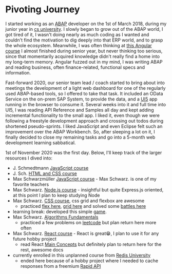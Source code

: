 # Pivoting Journey

I started working as an [ABAP](https://en.wikipedia.org/wiki/ABAP) developer on the 1st of March 2018, during my junior year in [cs university](https://cs.upt.ro/). I slowly began to grow out of the ABAP world, I got tired of it, I wasn't doing nearly as much coding as I wanted and couldn't find the motivation to dig deeply into that ERP world, and to grasp the whole ecosystem. Meanwhile, I was often thinking at [this Angular course](https://www.udemy.com/course/the-complete-guide-to-angular-2/) I almost finished during senior year, but never thinking too serious, since that momentarily acquired knowledge didn't really find a home into my long-term memory. Angular fuzzed out in my mind, I was writing ABAP and reading business, often finance-related, functional specs and information.

Fast-forward 2020, our senior team lead / coach started to bring about into meetings the development of a light web dashboard for one of the regularly used ABAP-based tools, so I offered to take that task. It included an OData Service on the on-prem SAP System, to provide the data, and a [UI5](https://en.wikipedia.org/wiki/OpenUI5) app running in the browser to consume it. Several weeks into it and full time into UI5, I was reading API Reference and Samples all day and kept adding incremental functionality to the small app. I liked it, even though we were following a freestyle development approach and crossing out todos during shortened pseudo-sprints. I liked JavaScript and even Eclipse felt such an improvement over the ABAP Workbench. So, after sleeping a lot on it, I finally decided to close my remaining tasks and go into a 5-month web development learning sabbatical.

1st of November 2020 was the first day. Below, I'll keep track of the larger resources I dived into:

- J. Schmedtmann [JavaScript course](https://www.udemy.com/course/the-complete-javascript-course/)
- J. Sch. [HTML and CSS course](https://www.udemy.com/course/design-and-develop-a-killer-website-with-html5-and-css3/)
- Max Schwarzmüller [JavaScript course](https://www.udemy.com/course/javascript-the-complete-guide-2020-beginner-advanced/) - Max Schwarz. is one of my favorite teachers
- Max Schwarz. [Node.js course](https://www.udemy.com/course/nodejs-the-complete-guide/) - insightful but quite Express.js oriented, at this point I plan to keep studying Node
- Max Schwarz. [CSS course](https://www.udemy.com/course/css-the-complete-guide-incl-flexbox-grid-sass/), css grid and flexbox are awesome
  - practiced [flex here](https://flexboxfroggy.com/), [grid here](https://cssgridgarden.com/) and solved some [battles here](https://cssbattle.dev/)
- learning break: developed this simple [game](https://github.com/FilipLeonard/whackerston).
- Max Schwarz. [Algorithms Fundamentals](https://pro.academind.com/courses/enrolled/913203)
  - practiced a few problems on [leetcode](https://leetcode.com/problemset/all/) but plan return here more often
- Max Schwarz. [React course](https://pro.academind.com/courses/enrolled/768614) - React is great😁, I plan to use it for any future hobby project
  - read React [Main Concepts](https://reactjs.org/docs/thinking-in-react.html) but definitely plan to return here for the rest, awesome docs
- currently enrolled in this unplanned course from [Redis University](https://university.redislabs.com/courses/ru102js/)
  - ended here because of a hobby project where I needed to cache responses from a freemium [Rapid API](https://university.redislabs.com/courses/ru102js/)
